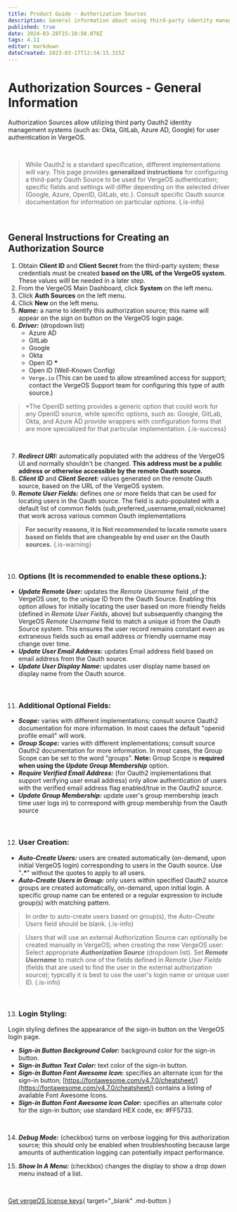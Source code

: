 ```yaml
---
title: Product Guide - Authorization Sources
description: General information about using third-party identity management systems for user authentication 
published: true
date: 2024-03-28T15:10:50.078Z
tags: 4.11
editor: markdown
dateCreated: 2023-03-17T12:34:15.315Z
---
```


# Authorization Sources - General Information

Authorization Sources allow utilizing third party Oauth2 identity management systems (such as: Okta, GitLab, Azure AD, Google) for user authentication in VergeOS.

<br>

> While Oauth2 is a standard specification, different implementations will vary. This page provides **generalized instructions** for configuring a third-party Oauth Source to be used for VergeOS authentication; specific fields and settings will differ depending on the selected driver (Google, Azure, OpenID, GitLab, etc.). Consult specific Oauth source documentation for information on particular options. {.is-info}

<br>

## General Instructions for Creating an Authorization Source

1.  Obtain **Client ID** and **Client Secret** from the third-party system; these credentials must be created **based on the URL of the VergeOS system**.  These values willl be needed in a later step.
2.  From the VergeOS Main Dashboard, click **System** on the left menu.
3.  Click **Auth Sources** on the left menu.
4.  Click **New** on the left menu.
5.  ***Name:*** a name to identify this authorization source; this name will appear on the sign on button on the VergeOS login page.
6.  ***Driver:*** (dropdown list)
    -   Azure AD
    -   GitLab
    -   Google
    -   Okta
    -   Open ID **\***
    -   Open ID (Well-Known Config)
    - 	<code>Verge.io</code> (This can be used to allow streamlined access for support; contact the VergeOS Support team for configuring this type of auth source.) 
    
> *The OpenID setting provides a generic option that could work for any OpenID source, while specific options, such as: Google, GitLab, Okta, and Azure AD provide wrappers with configuration forms that are more specialized for that particular implementation. {.is-success}

<br>

7.  ***Redirect URI:*** automatically populated with the address of the VergeOS UI and normally shouldn't be changed. **This address must be a public address or otherwise accessible by the remote Oauth source.** 
8.  ***Client ID*** and ***Client Secret:*** values generated on the remote Oauth source, based on the URL of the VergeOS system.
9.  ***Remote User Fields:*** defines one or more fields that can be used for locating users in the Oauth source. The field is auto-populated with a default list of common fields (sub,preferred\_username,email,nickname) that work across various common Oauth implementations 
> **For security reasons, it is Not recommended to locate remote users based on fields that are changeable by end user on the Oauth sources.** {.is-warning}

<br>

10. ### Options (It is recommended to enable these options.):

-   ***Update Remote User:*** updates the *Remote Username* field ,of the VergeOS user, to the unique ID from the Oauth Source. Enabling this option allows for initially locating the user based on more friendly fields (defined in *Remote User Fields*, above) but subsequently changing the VergeOS  *Remote Username* field to match a unique id from the Oauth Source system. This ensures the user record remains constant even as extraneous fields such as email address or friendly username may change over time.
-   ***Update User Email Address:*** updates Email address field based on email address from the Oauth source.
-   ***Update User Display Name:*** updates user display name based on display name from the Oauth source.

<br>

11. ### Additional Optional Fields:

-   ***Scope:*** varies with different implementations; consult source Oauth2 documentation for more information. In most cases the default "openid profile email" will work.
-   ***Group Scope:*** varies with different implementations; consult source Oauth2 documentation for more information. In most cases, the Group Scope can be set to the word "groups". **Note:** Group Scope is **required when using the *Update Group Membership*** option.
-   ***Require Verified Email Address:*** (for Oauth2 implementations that support verifying user email address) only allow authentication of users with the verified email address flag enabled/true in the Oauth2 source.
-   ***Update Group Membership:*** update user's group membership (each time user logs in) to correspond with group membership from the Oauth source


<br>

12. ### User Creation:

-   ***Auto-Create Users:*** users are created automatically (on-demand, upon initial VergeOS login) corresponding to users in the Oauth source. Use "**.\***" without the quotes to apply to all users.
-   ***Auto-Create Users in Group:*** only users within specified Oauth2 source groups are created automatically, on-demand, upon initial login. A specific group name can be entered or a regular expression to include group(s) with matching pattern.

> In order to auto-create users based on group(s), the *Auto-Create Users* field should be blank. {.is-info}

> Users that will use an external Authorization Source can optionally be created manually in VergeOS; when creating the new VergeOS user: 
Select appropriate ***Authorization Source*** (dropdown list).
Set ***Remote Username*** to match one of the fields defined in *Remote User Fields* (fields that are used to find the user in the external authorization source); typically it is best to use the user's login name or unique user ID. {.is-info}

<br>

13. ### Login Styling:

Login styling defines the appearance of the sign-in button on the VergeOS login page. 
-   ***Sign-in Button Background Color:*** background color for the sign-in button.
-   ***Sign-in Button Text Color:*** text color of the sign-in button.
-   ***Sign-in Button Font Awesome Icon:*** specifies an alternate icon for the sign-in button; [https://fontawesome.com/v4.7.0/cheatsheet/](https://fontawesome.com/v4.7.0/cheatsheet/) contains a listing of available Font Awesome Icons.
-   ***Sign-in Button Font Awesome Icon Color:*** specifies an alternate color for the sign-in button; use standard HEX code, ex: #FF5733.

<br>


14.  ***Debug Mode:*** (checkbox) turns on verbose logging for this authorization source; this should only be enabled when troubleshooting because large amounts of authentication logging can potentially impact performance.

15. ***Show In A Menu:*** (checkbox) changes the display to show a drop down menu instead of a list. 

<br>

[Get vergeOS license keys](https://www.verge.io/test-drive){ target="_blank" .md-button }
